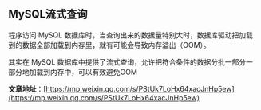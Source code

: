 ## MySQL流式查询

程序访问 MySQL 数据库时，当查询出来的数据量特别大时，数据库驱动把加载到的数据全部加载到内存里，就有可能会导致内存溢出（OOM）。

其实在 MySQL 数据库中提供了流式查询，允许把符合条件的数据分批一部分一部分地加载到内存中，可以有效避免OOM



**文章地址**：[https://mp.weixin.qq.com/s/PStUk7LoHx64xacJnHp5ew](https://mp.weixin.qq.com/s/PStUk7LoHx64xacJnHp5ew)